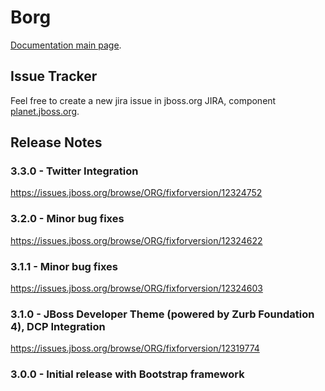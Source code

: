 Borg
====

[Documentation main page](documentation/README.md).

Issue Tracker
-------------
Feel free to create a new jira issue in jboss.org JIRA, component [planet.jboss.org](https://issues.jboss.org/browse/ORG/component/12312393).

Release Notes
-------------

### 3.3.0 - Twitter Integration
https://issues.jboss.org/browse/ORG/fixforversion/12324752

### 3.2.0 - Minor bug fixes
https://issues.jboss.org/browse/ORG/fixforversion/12324622

### 3.1.1 - Minor bug fixes
https://issues.jboss.org/browse/ORG/fixforversion/12324603

### 3.1.0 - JBoss Developer Theme (powered by Zurb Foundation 4), DCP Integration
https://issues.jboss.org/browse/ORG/fixforversion/12319774

### 3.0.0 - Initial release with Bootstrap framework
